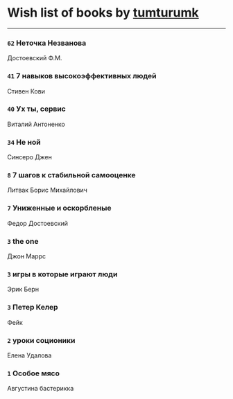 # Wish list of books by [tumturumk](http://vk.com/id135685382)
---

### `62` Неточка Незванова
Достоевский Ф.М.

### `41` 7 навыков высокоэффективных людей
Стивен Кови

### `40` Ух ты, сервис
Виталий Антоненко

### `34` Не ной
Синсеро Джен

### `8` 7 шагов к стабильной самооценке
Литвак Борис Михайлович

### `7` Униженные и оскорбленые
Федор Достоевский

### `3` the one
Джон Маррс

### `3` игры в которые играют люди
Эрик Берн

### `3` Петер Келер
Фейк

### `2` уроки соционики
Елена Удалова

### `1` Особое мясо
Августина бастерикка

